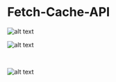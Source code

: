 # Fetch-Cache-API
![alt text](https://github.com/shaileshnit/Fetch-Cache-API/blob/master/img1.jpg?raw=true)
<br>

![alt text](https://github.com/shaileshnit/Fetch-Cache-API/blob/master/img2.jpg?raw=true)

<br>

![alt text](https://github.com/shaileshnit/Fetch-Cache-API/blob/master/img3.jpg?raw=true)
